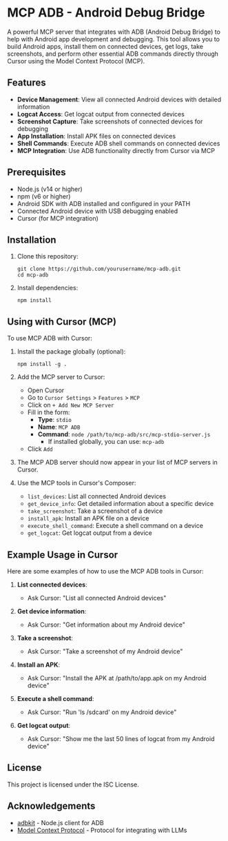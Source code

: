 # MCP ADB - Android Debug Bridge

A powerful MCP server that integrates with ADB (Android Debug Bridge) to help with Android app development and debugging. This tool allows you to build Android apps, install them on connected devices, get logs, take screenshots, and perform other essential ADB commands directly through Cursor using the Model Context Protocol (MCP).

## Features

- **Device Management**: View all connected Android devices with detailed information
- **Logcat Access**: Get logcat output from connected devices
- **Screenshot Capture**: Take screenshots of connected devices for debugging
- **App Installation**: Install APK files on connected devices
- **Shell Commands**: Execute ADB shell commands on connected devices
- **MCP Integration**: Use ADB functionality directly from Cursor via MCP

## Prerequisites

- Node.js (v14 or higher)
- npm (v6 or higher)
- Android SDK with ADB installed and configured in your PATH
- Connected Android device with USB debugging enabled
- Cursor (for MCP integration)

## Installation

1. Clone this repository:
   ```
   git clone https://github.com/yourusername/mcp-adb.git
   cd mcp-adb
   ```

2. Install dependencies:
   ```
   npm install
   ```

## Using with Cursor (MCP)

To use MCP ADB with Cursor:

1. Install the package globally (optional):
   ```
   npm install -g .
   ```

2. Add the MCP server to Cursor:
   - Open Cursor
   - Go to `Cursor Settings` > `Features` > `MCP`
   - Click on `+ Add New MCP Server`
   - Fill in the form:
     - **Type**: `stdio`
     - **Name**: `MCP ADB`
     - **Command**: `node /path/to/mcp-adb/src/mcp-stdio-server.js`
       - If installed globally, you can use: `mcp-adb`
   - Click `Add`

3. The MCP ADB server should now appear in your list of MCP servers in Cursor.

4. Use the MCP tools in Cursor's Composer:
   - `list_devices`: List all connected Android devices
   - `get_device_info`: Get detailed information about a specific device
   - `take_screenshot`: Take a screenshot of a device
   - `install_apk`: Install an APK file on a device
   - `execute_shell_command`: Execute a shell command on a device
   - `get_logcat`: Get logcat output from a device

## Example Usage in Cursor

Here are some examples of how to use the MCP ADB tools in Cursor:

1. **List connected devices**:
   - Ask Cursor: "List all connected Android devices"

2. **Get device information**:
   - Ask Cursor: "Get information about my Android device"

3. **Take a screenshot**:
   - Ask Cursor: "Take a screenshot of my Android device"

4. **Install an APK**:
   - Ask Cursor: "Install the APK at /path/to/app.apk on my Android device"

5. **Execute a shell command**:
   - Ask Cursor: "Run 'ls /sdcard' on my Android device"

6. **Get logcat output**:
   - Ask Cursor: "Show me the last 50 lines of logcat from my Android device"

## License

This project is licensed under the ISC License.

## Acknowledgements

- [adbkit](https://github.com/openstf/adbkit) - Node.js client for ADB
- [Model Context Protocol](https://modelcontextprotocol.io/) - Protocol for integrating with LLMs 
